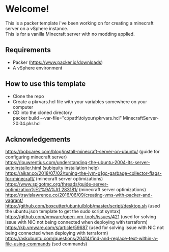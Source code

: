 
# Welcome!

This is a packer template i've been working on for creating a minecraft server on a vSphere instance.  
This is for a vanilla Minecraft server with no modding applied.

## Requirements

- Packer (https://www.packer.io/downloads)
- A vSphere environment

## How to use this template

- Clone the repo
- Create a pkrvars.hcl file with your variables somewhere on your computer
- CD into the cloned directory  
    packer build --var-file="c:\path\to\your\pkrvars.hcl" MinecraftServer-20.04.pkr.hcl

## Acknowledgements

https://bobcares.com/blog/install-minecraft-server-on-ubuntu/ (guide for configuring minecraft server)  
https://louwrentius.com/understanding-the-ubuntu-2004-lts-server-autoinstaller.html (subiquity installation help)  
https://aikar.co/2018/07/02/tuning-the-jvm-g1gc-garbage-collector-flags-for-minecraft/ (minecraft server optimizations)  
https://www.spigotmc.org/threads/guide-server-optimization%E2%9A%A1.283181/ (minecraft server optimizations)  
https://travislawrence.co/2016/06/09/creating-vms-with-packer-and-vagrant/  
https://github.com/boxcutter/ubuntu/blob/master/script/desktop.sh (used the ubuntu.json template to get the sudo script syntax)  
https://github.com/vmware/open-vm-tools/issues/421 (used for solving issue with NIC not being connected when deploying with terraform)  
https://kb.vmware.com/s/article/59687 (used for solving issue with NIC not being connected when deploying with terraform)  
https://askubuntu.com/questions/20414/find-and-replace-text-within-a-file-using-commands (sed commands)  